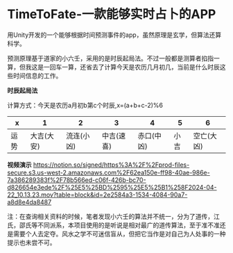 # TimeToFate-一款能够实时占卜的APP

用Unity开发的一个能够根据时间预测事件的app，虽然原理是玄学，但算法还算科学。

预测原理基于道家的小六壬，采用的是时辰起局法。不过一般都是测算者掐指一算，但我这是一回车一算，还省去了计算今天是农历几月初几，当前是什么时辰这些时间信息的工作。

**时辰起局法**

计算方式：今天是农历a月初b第c个时辰,x=(a+b+c-2)%6

| x | 1 | 2 | 3 | 4 | 5 | 6 |
| --- | --- | --- | --- | --- | --- | --- |
| 运势 | 大吉(大安) | 流连(小凶) | 中吉(速喜) | 赤口(中凶) | 小吉 | 空亡(大凶) |

**视频演示**
https://notion.so/signed/https%3A%2F%2Fprod-files-secure.s3.us-west-2.amazonaws.com%2F62ea150e-ff98-40ae-986e-7a386289383f%2F78b566ed-c06f-426b-bc70-d826654e3ede%2F%25E5%25BD%2595%25E5%25B1%258F2024-04-22_10.13.23.mov?table=block&id=2e2584a3-1534-4084-90a7-a8d8e4da8487

注：在查询相关资料的时候，笔者发现小六壬的算法并不统一，分为了道传，江氏，邵氏等不同派系，本项目使用的是听说是相对最广的道传算法，至于准不准还是需要个人去定夺。风水之学不可迷信盲从，但把它当作是对自己为人处事的一种提示也未尝不可。
